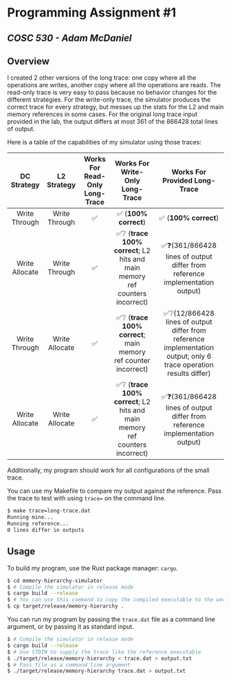 # Programming Assignment \#1

***COSC 530 - Adam McDaniel***
---

## Overview

I created 2 other versions of the long trace: one copy where all the operations are writes, another copy where all the operations are reads. The read-only trace is very easy to pass because no behavior changes for the different strategies.
For the write-only trace, the simulator produces the correct trace for every strategy, but messes up the stats for the L2 and main memory references in some cases. For the original long trace input provided in the lab, the output differs at most 361 of the 866428 total lines of output.

Here is a table of the capabilities of my simulator using those traces:

|DC Strategy|L2 Strategy|Works For Read-Only Long-Trace|Works For Write-Only Long-Trace|Works For Provided Long-Trace|
|:---------:|:---------:|:----------------------------:|:-----------------------------:|:-----------------------------:|
|Write Through|Write Through|✅|✅ (**100% correct**)|✅ (**100% correct**)|
|Write Allocate|Write Through|✅|✅❔ (**trace 100% correct**; L2 hits and main memory ref counters incorrect)|✅❓(361/866428 lines of output differ from reference implementation output)|
|Write Through|Write Allocate|✅|✅❔ (**trace 100% correct**; main memory ref counter incorrect)|✅❔(12/866428 lines of output differ from reference implementation output; only 6 trace operation results differ)|
|Write Allocate|Write Allocate|✅|✅❔ (**trace 100% correct**; L2 hits and main memory ref counters incorrect)|✅❓(361/866428 lines of output differ from reference implementation output)|

Additionally, my program should work for all configurations of the small trace.

You can use my Makefile to compare my output against the reference. Pass the trace to test with using `trace=` on the command line.
```bash
$ make trace=long-trace.dat
Running mine...
Running reference...
0 lines differ in outputs
```

## Usage

To build my program, use the Rust package manager: `cargo`.

```bash
$ cd memory-hierarchy-simulator
$ # Compile the simulator in release mode
$ cargo build --release
$ # You can use this command to copy the compiled executable to the working directory, if you want.
$ cp target/release/memory-hierarchy .
```

You can run my program by passing the `trace.dat` file as a command line argument, or by passing it as standard input.

```bash
$ # Compile the simulator in release mode
$ cargo build --release
$ # Use STDIN to supply the trace like the reference executable
$ ./target/release/memory-hierarchy < trace.dat > output.txt
$ # Pass file as a command line argument
$ ./target/release/memory-hierarchy trace.dat > output.txt
```